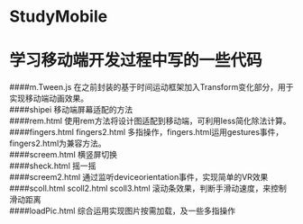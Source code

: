 # StudyMobile
学习移动端开发过程中写的一些代码
===========================
####m.Tween.js 
在之前封装的基于时间运动框架加入Transform变化部分，用于实现移动端动画效果。<br>
####shipei
移动端屏幕适配的方法<br>
####rem.html
使用rem方法将设计图适配到移动端，可利用less简化除法计算。<br>
####fingers.html fingers2.html
多指操作，fingers.html运用gestures事件，fingers2.html为兼容方法。<br>
####screem.html
横竖屏切换<br>
####sheck.html
摇一摇<br>
####screem2.html
通过监听deviceorientation事件，实现简单的VR效果<br>
####scoll.html scoll2.html scoll3.html
滚动条效果，判断手滑动速度，来控制滑动距离<br>
####loadPic.html
综合运用实现图片按需加载，及一些多指操作<br>

